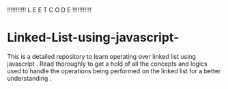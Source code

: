 !!!!!!!!!!! L E E T C O D E !!!!!!!!!!!
# Linked-List-using-javascript-
This is a detailed repository to learn operating over linked list using javascript . Read thoroughly to get a hold of all the concepts and logics used to handle the operations being performed on the linked list for a better understanding .
